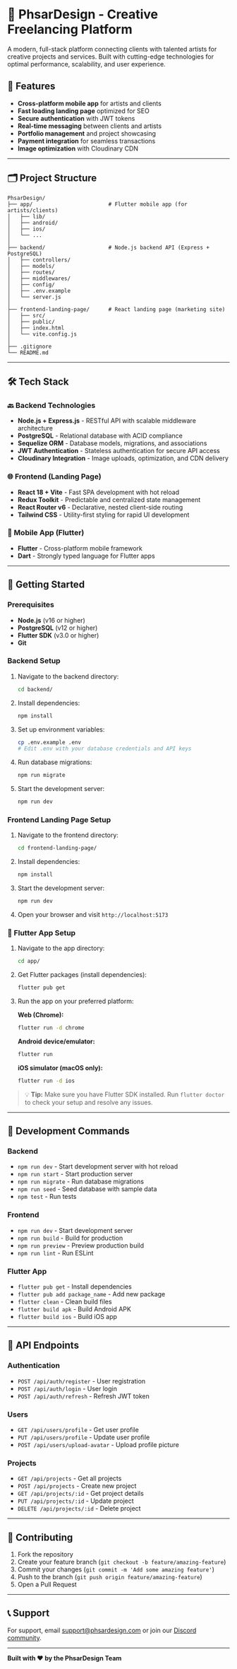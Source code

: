 # 🎨 PhsarDesign - Creative Freelancing Platform

A modern, full-stack platform connecting clients with talented artists for creative projects and services. Built with cutting-edge technologies for optimal performance, scalability, and user experience.

## 🚀 Features

- **Cross-platform mobile app** for artists and clients
- **Fast loading landing page** optimized for SEO
- **Secure authentication** with JWT tokens
- **Real-time messaging** between clients and artists
- **Portfolio management** and project showcasing
- **Payment integration** for seamless transactions
- **Image optimization** with Cloudinary CDN

---

## 🗂️ Project Structure

```
PhsarDesign/
├── app/                        # Flutter mobile app (for artists/clients)
│   ├── lib/
│   ├── android/
│   ├── ios/
│   └── ...
│
├── backend/                    # Node.js backend API (Express + PostgreSQL)
│   ├── controllers/
│   ├── models/
│   ├── routes/
│   ├── middlewares/
│   ├── config/
│   ├── .env.example
│   └── server.js
│
├── frontend-landing-page/      # React landing page (marketing site)
│   ├── src/
│   ├── public/
│   ├── index.html
│   └── vite.config.js
│
├── .gitignore
└── README.md
```

---

## 🛠️ Tech Stack

### 🔙 Backend Technologies

- **Node.js + Express.js** - RESTful API with scalable middleware architecture
- **PostgreSQL** - Relational database with ACID compliance
- **Sequelize ORM** - Database models, migrations, and associations
- **JWT Authentication** - Stateless authentication for secure API access
- **Cloudinary Integration** - Image uploads, optimization, and CDN delivery

### 🌐 Frontend (Landing Page)

- **React 18 + Vite** - Fast SPA development with hot reload
- **Redux Toolkit** - Predictable and centralized state management
- **React Router v6** - Declarative, nested client-side routing
- **Tailwind CSS** - Utility-first styling for rapid UI development

### 📱 Mobile App (Flutter)

- **Flutter** - Cross-platform mobile framework
- **Dart** - Strongly typed language for Flutter apps

---

## 🚀 Getting Started

### Prerequisites

- **Node.js** (v16 or higher)
- **PostgreSQL** (v12 or higher)
- **Flutter SDK** (v3.0 or higher)
- **Git**

### Backend Setup

1. Navigate to the backend directory:
   ```bash
   cd backend/
   ```

2. Install dependencies:
   ```bash
   npm install
   ```

3. Set up environment variables:
   ```bash
   cp .env.example .env
   # Edit .env with your database credentials and API keys
   ```

4. Run database migrations:
   ```bash
   npm run migrate
   ```

5. Start the development server:
   ```bash
   npm run dev
   ```

### Frontend Landing Page Setup

1. Navigate to the frontend directory:
   ```bash
   cd frontend-landing-page/
   ```

2. Install dependencies:
   ```bash
   npm install
   ```

3. Start the development server:
   ```bash
   npm run dev
   ```

4. Open your browser and visit `http://localhost:5173`

### 📱 Flutter App Setup

1. Navigate to the app directory:
   ```bash
   cd app/
   ```

2. Get Flutter packages (install dependencies):
   ```bash
   flutter pub get
   ```

3. Run the app on your preferred platform:

   **Web (Chrome):**
   ```bash
   flutter run -d chrome
   ```

   **Android device/emulator:**
   ```bash
   flutter run
   ```

   **iOS simulator (macOS only):**
   ```bash
   flutter run -d ios
   ```

> 💡 **Tip:** Make sure you have Flutter SDK installed. Run `flutter doctor` to check your setup and resolve any issues.

---

## 🔧 Development Commands

### Backend
- `npm run dev` - Start development server with hot reload
- `npm run start` - Start production server
- `npm run migrate` - Run database migrations
- `npm run seed` - Seed database with sample data
- `npm test` - Run tests

### Frontend
- `npm run dev` - Start development server
- `npm run build` - Build for production
- `npm run preview` - Preview production build
- `npm run lint` - Run ESLint

### Flutter App
- `flutter pub get` - Install dependencies
- `flutter pub add package_name` - Add new package
- `flutter clean` - Clean build files
- `flutter build apk` - Build Android APK
- `flutter build ios` - Build iOS app

---

## 📡 API Endpoints

### Authentication
- `POST /api/auth/register` - User registration
- `POST /api/auth/login` - User login
- `POST /api/auth/refresh` - Refresh JWT token

### Users
- `GET /api/users/profile` - Get user profile
- `PUT /api/users/profile` - Update user profile
- `POST /api/users/upload-avatar` - Upload profile picture

### Projects
- `GET /api/projects` - Get all projects
- `POST /api/projects` - Create new project
- `GET /api/projects/:id` - Get project details
- `PUT /api/projects/:id` - Update project
- `DELETE /api/projects/:id` - Delete project

---

## 🤝 Contributing

1. Fork the repository
2. Create your feature branch (`git checkout -b feature/amazing-feature`)
3. Commit your changes (`git commit -m 'Add some amazing feature'`)
4. Push to the branch (`git push origin feature/amazing-feature`)
5. Open a Pull Request

---

## 📞 Support

For support, email support@phsardesign.com or join our [Discord community](https://discord.gg/phsardesign).

---

**Built with ❤️ by the PhsarDesign Team**